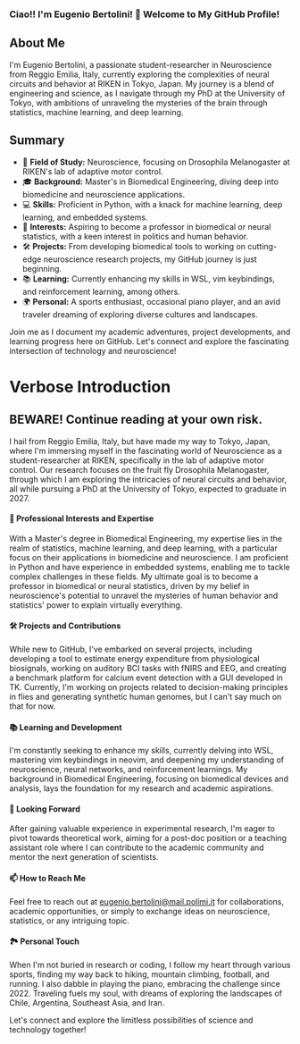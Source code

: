 ### Ciao!! I'm Eugenio Bertolini! 👋 Welcome to My GitHub Profile!

## About Me

I'm Eugenio Bertolini, a passionate student-researcher in Neuroscience from Reggio Emilia, Italy, currently exploring the complexities of neural circuits and behavior at RIKEN in Tokyo, Japan. My journey is a blend of engineering and science, as I navigate through my PhD at the University of Tokyo, with ambitions of unraveling the mysteries of the brain through statistics, machine learning, and deep learning.

## Summary

- 🔬 **Field of Study:** Neuroscience, focusing on Drosophila Melanogaster at RIKEN's lab of adaptive motor control.
- 🎓 **Background:** Master's in Biomedical Engineering, diving deep into biomedicine and neuroscience applications.
- 💻 **Skills:** Proficient in Python, with a knack for machine learning, deep learning, and embedded systems.
- 🌟 **Interests:** Aspiring to become a professor in biomedical or neural statistics, with a keen interest in politics and human behavior.
- 🛠 **Projects:** From developing biomedical tools to working on cutting-edge neuroscience research projects, my GitHub journey is just beginning.
- 📚 **Learning:** Currently enhancing my skills in WSL, vim keybindings, and reinforcement learning, among others.
- 🌍 **Personal:** A sports enthusiast, occasional piano player, and an avid traveler dreaming of exploring diverse cultures and landscapes.

Join me as I document my academic adventures, project developments, and learning progress here on GitHub. Let's connect and explore the fascinating intersection of technology and neuroscience!

# Verbose Introduction 

## BEWARE! Continue reading at your own risk.

I hail from Reggio Emilia, Italy, but have made my way to Tokyo, Japan, where I'm immersing myself in the fascinating world of Neuroscience as a student-researcher at RIKEN, specifically in the lab of adaptive motor control. Our research focuses on the fruit fly Drosophila Melanogaster, through which I am exploring the intricacies of neural circuits and behavior, all while pursuing a PhD at the University of Tokyo, expected to graduate in 2027.

#### 💼 Professional Interests and Expertise
With a Master's degree in Biomedical Engineering, my expertise lies in the realm of statistics, machine learning, and deep learning, with a particular focus on their applications in biomedicine and neuroscience. I am proficient in Python and have experience in embedded systems, enabling me to tackle complex challenges in these fields. My ultimate goal is to become a professor in biomedical or neural statistics, driven by my belief in neuroscience's potential to unravel the mysteries of human behavior and statistics' power to explain virtually everything.

#### 🛠 Projects and Contributions
While new to GitHub, I've embarked on several projects, including developing a tool to estimate energy expenditure from physiological biosignals, working on auditory BCI tasks with fNIRS and EEG, and creating a benchmark platform for calcium event detection with a GUI developed in TK. Currently, I'm working on projects related to decision-making principles in flies and generating synthetic human genomes, but I can't say much on that for now.

#### 📚 Learning and Development
I'm constantly seeking to enhance my skills, currently delving into WSL, mastering vim keybindings in neovim, and deepening my understanding of neuroscience, neural networks, and reinforcement learnings. My background in Biomedical Engineering, focusing on biomedical devices and analysis, lays the foundation for my research and academic aspirations.

#### 🌱 Looking Forward
After gaining valuable experience in experimental research, I'm eager to pivot towards theoretical work, aiming for a post-doc position or a teaching assistant role where I can contribute to the academic community and mentor the next generation of scientists.

#### 📫 How to Reach Me
Feel free to reach out at eugenio.bertolini@mail.polimi.it for collaborations, academic opportunities, or simply to exchange ideas on neuroscience, statistics, or any intriguing topic.

#### 🏞 Personal Touch
When I'm not buried in research or coding, I follow my heart through various sports, finding my way back to hiking, mountain climbing, football, and running. I also dabble in playing the piano, embracing the challenge since 2022. Traveling fuels my soul, with dreams of exploring the landscapes of Chile, Argentina, Southeast Asia, and Iran.

Let's connect and explore the limitless possibilities of science and technology together!


<!---
EugenioBertolini/EugenioBertolini is a ✨ special ✨ repository because its `README.md` (this file) appears on your GitHub profile.
You can click the Preview link to take a look at your changes.
--->
